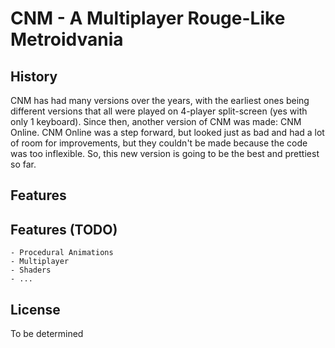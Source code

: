 CNM - A Multiplayer Rouge-Like Metroidvania
===========================================

History
-------
CNM has had many versions over the years, with the earliest ones being
different versions that all were played on 4-player split-screen (yes
with only 1 keyboard). Since then, another version of CNM was made:
CNM Online. CNM Online was a step forward, but looked just as bad and
had a lot of room for improvements, but they couldn't be made because
the code was too inflexible. So, this new version is going to be the
best and prettiest so far.

Features
--------

Features (TODO)
---------------
    - Procedural Animations
    - Multiplayer
    - Shaders
    - ...

License
-------
To be determined